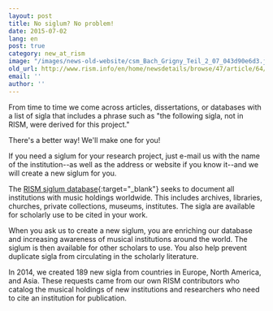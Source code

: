 ```yaml
---
layout: post
title: No siglum? No problem!
date: 2015-07-02
lang: en
post: true
category: new_at_rism
image: "/images/news-old-website/csm_Bach_Grigny_Teil_2_07_043d90e6d3.jpg"
old_url: http://www.rism.info/en/home/newsdetails/browse/47/article/64/no-siglum-no-problem.html
email: ''
author: ''
---
```


From time to time we come across articles, dissertations, or databases with a list of sigla that includes a phrase such as "the following sigla, not in RISM, were derived for this project."


There's a better way! We'll make one for you!


If you need a siglum for your research project, just e-mail us with the name of the institution--as well as the address or website if you know it--and we will create a new siglum for you.


The [RISM siglum database](http://www.rism.info/en/sigla.html){:target="_blank"} seeks to document all institutions with music holdings worldwide. This includes archives, libraries, churches, private collections, museums, institutes. The sigla are available for scholarly use to be cited in your work.


When you ask us to create a new siglum, you are enriching our database and increasing awareness of musical institutions around the world. The siglum is then available for other scholars to use. You also help prevent duplicate sigla from circulating in the scholarly literature.


In 2014, we created 189 new sigla from countries in Europe, North America, and Asia. These requests came from our own RISM contributors who catalog the musical holdings of new institutions and researchers who need to cite an institution for publication.